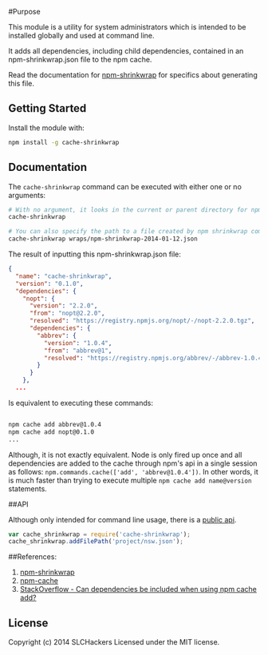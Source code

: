 #Purpose

This module is a utility for system administrators which is intended to be installed globally and used at command line.

It adds all dependencies, including child dependencies, contained in an npm-shrinkwrap.json file to the npm cache.

Read the documentation for [npm-shrinkwrap](https://www.npmjs.org/doc/cli/npm-shrinkwrap.html) for specifics about
generating this file.

## Getting Started
Install the module with:

```bash
npm install -g cache-shrinkwrap
```

## Documentation

The `cache-shrinkwrap` command can be executed with either one or no arguments:

```bash
# With no argument, it looks in the current or parent directory for npm-shrinkwrap.json
cache-shrinkwrap

# You can also specify the path to a file created by npm shrinkwrap command
cache-shrinkwrap wraps/npm-shrinkwrap-2014-01-12.json
```

The result of inputting this npm-shrinkwrap.json file:
```json
{
  "name": "cache-shrinkwrap",
  "version": "0.1.0",
  "dependencies": {
    "nopt": {
      "version": "2.2.0",
      "from": "nopt@2.2.0",
      "resolved": "https://registry.npmjs.org/nopt/-/nopt-2.2.0.tgz",
      "dependencies": {
        "abbrev": {
          "version": "1.0.4",
          "from": "abbrev@1",
          "resolved": "https://registry.npmjs.org/abbrev/-/abbrev-1.0.4.tgz"
        }
      }
    },
  ...

```

Is equivalent to executing these commands:
```bash

npm cache add abbrev@1.0.4
npm cache add nopt@0.1.0
...

```

Although, it is not exactly equivalent. Node is only fired up once and all dependencies are added to the cache
through npm's api in a single session as follows:  `npm.commands.cache(['add', 'abbrev@1.0.4'])`. In other words,
it is much faster than trying to execute multiple `npm cache add name@version` statements.

##API

Although only intended for command line usage, there is a [public api](https://github.com/slchackers/cache-shrinkwrap/blob/master/lib/cache-shrinkwrap.js).

```javascript
var cache_shrinkwrap = require('cache-shrinkwrap');
cache_shrinkwrap.addFilePath('project/nsw.json');
```

##References:

  1. [npm-shrinkwrap](https://www.npmjs.org/doc/cli/npm-shrinkwrap.html)
  2. [npm-cache](https://www.npmjs.org/doc/cli/npm-cache.html)
  3. [StackOverflow  - Can dependencies be included when using npm cache add?](http://stackoverflow.com/questions/22215606/can-dependencies-be-included-when-using-npm-cache-add)

## License

Copyright (c) 2014 SLCHackers
Licensed under the MIT license.


